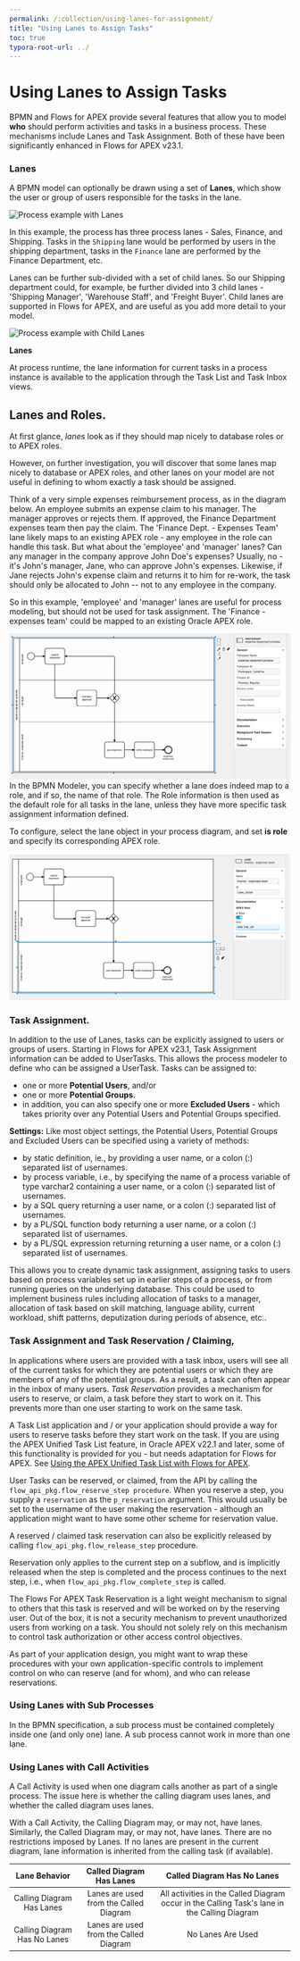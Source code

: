```yaml
---
permalink: /:collection/using-lanes-for-assignment/
title: "Using Lanes to Assign Tasks"
toc: true
typora-root-url: ../
---
```

# Using Lanes to Assign Tasks 

BPMN and Flows for APEX provide several features that allow you to model **who** should perform activities and tasks in a business process.  These mechanisms include Lanes and Task Assignment.  Both of these have been significantly enhanced in Flows for APEX v23.1.

### Lanes

A BPMN model can optionally be drawn using a set of **Lanes**, which show the user or group of users responsible for the tasks in the lane.

![Process example with Lanes](/assets/images/runningMyBigShippingExample.png "process example using lanes")

In this example, the process has three process lanes - Sales, Finance, and Shipping.  Tasks in the `Shipping` lane would be performed by users in the shipping department, tasks in the `Finance` lane are performed by the Finance Department, etc.

Lanes can be further sub-divided with a set of child lanes.  So our Shipping department could, for example, be further divided into 3 child lanes - 'Shipping Manager', 'Warehouse Staff', and 'Freight Buyer'. Child lanes are supported in Flows for APEX, and are useful as you add more detail to your model.

![Process example with Child Lanes](/assets/images/runningMyBigShippingExampleChildLanes.png "process example using child lanes")

**Lanes** 

At process runtime, the lane information for current tasks in a process instance is available to the application through the Task List and Task Inbox views.

## Lanes and Roles.

At first glance, *lanes* look as if they should map nicely to database roles or to APEX roles.  

However, on further investigation, you will discover that some lanes map nicely to database or APEX roles, and other lanes on your model are not useful in defining to whom exactly a task should be assigned.

Think of a very simple expenses reimbursement process, as in the diagram below.  An employee submits an expense claim to his manager.  The manager approves or rejects them.  If approved, the Finance Department expenses team then pay the claim.  The 'Finance Dept. - Expenses Team' lane likely maps to an existing APEX role - any employee in the role can handle this task.  But what about the 'employee' and 'manager' lanes?  Can any manager in the company approve John Doe's expenses?  Usually, no - it's John's manager, Jane, who can approve John's expenses.  Likewise, if Jane rejects John's expense claim and returns it to him for re-work, the task should only be allocated to John -- not to any employee in the company.

So in this example, 'employee' and 'manager' lanes are useful for process modeling, but should not be used for task assignment.  The 'Finance - expenses team' could be mapped to an existing Oracle APEX role.

![lanes - expenses example](/assets/images/lanes-expense-example.png)In the BPMN Modeler, you can specify whether a lane does indeed map to a role, and if so, the name of that role.   The Role information is then used as  the default role for all tasks in the lane, unless they have more specific task assignment information defined.

To configure, select the lane object in your process diagram, and set **is role** and specify its corresponding APEX role.

![screenshot - setting the BPMN lane to be a role](/assets/images/lanes-set-is-role.png)

### Task Assignment. 

In addition to the use of Lanes, tasks can be explicitly assigned to users or groups of users.  Starting in Flows for APEX v23.1, Task Assignment information can be added to UserTasks.  This allows the process modeler to define who can be assigned a UserTask.  Tasks can be assigned to:

- one or more **Potential Users**, and/or
- one or more **Potential Groups**.
- in addition, you can also specify one or more **Excluded Users** - which takes priority over any  Potential Users and Potential Groups specified.

**Settings:**  Like most object settings, the Potential Users, Potential Groups and Excluded Users can be specified using a variety of methods:

- by static definition, ie., by providing a user name, or a colon (:) separated list of usernames.
- by process variable, i.e., by specifying the name of a process variable of type varchar2 containing a user name, or a colon (:) separated list of usernames.
- by a SQL query returning a user name, or a colon (:) separated list of usernames.
- by a PL/SQL function body returning a user name, or a colon (:) separated list of usernames.
- by a PL/SQL expression returning returning a user name, or a colon (:) separated list of usernames.

This allows you to create dynamic task assignment, assigning tasks to users based on process variables set up in earlier steps of a process, or from running queries on the underlying database.   This could be used to implement business rules including allocation of tasks to a manager, allocation of task based on skill matching, language ability, current workload, shift patterns, deputization during periods of absence, etc..

### Task Assignment and Task Reservation / Claiming,

In applications where users are provided with a task inbox, users will see all of the current tasks for which they are potential users or which they are members of any of the potential groups.  As a result, a task can often appear in the inbox of many users. *Task Reservation* provides a mechanism for users to reserve, or claim, a task before they start to work on it.  This prevents more than one user starting to work on the same task.

A Task List application and / or your application should provide a way for users to reserve tasks before they start work on the task.  If you are using the APEX Unified Task List feature, in Oracle APEX v22.1 and later, some of this functionality is provided for you - but needs adaptation for Flows for APEX.    See [Using the APEX Unified Task List with Flows for APEX](/{{page.collection}}/apex-task-list/).  

User Tasks can be reserved, or claimed, from the API by calling the `flow_api_pkg.flow_reserve_step procedure`.  When you reserve a step, you supply a `reservation` as the `p_reservation` argument.  This would usually be set to the username of the user making the reservation - although an application might want to have some other scheme for reservation value.

A reserved / claimed task reservation can also be explicitly released by calling `flow_api_pkg.flow_release_step` procedure.

Reservation only applies to the current step on a subflow, and is implicitly released when the step is completed and the process continues to the next step, i.e., when `flow_api_pkg.flow_complete_step` is called.

The Flows For APEX Task Reservation is a light weight mechanism to signal to others that this task is reserved and will be worked on by the reserving user.  Out of the box, it is not a security mechanism to prevent unauthorized users from working on a task. You should not solely rely on this mechanism to control task authorization or other access control objectives.

As part of your application design, you might want to wrap these procedures with your own application-specific controls to implement control on who can reserve (and for whom), and who can release reservations.

### Using Lanes with Sub Processes

In the BPMN specification, a sub process must be contained completely inside one (and only one) lane.  A sub process cannot work in more than one lane.

### Using Lanes with Call Activities

A Call Activity is used when one diagram calls another as part of a single process.  The issue here is whether the calling diagram uses lanes, and whether the called diagram uses lanes.

With a Call Activity, the Calling Diagram may, or may not, have lanes.  Similarly, the Called Diagram may, or may not, have lanes.  There are no restrictions imposed by Lanes.  If no lanes are present in the current diagram, lane information is inherited from the calling task (if available).

| Lane Behavior |  Called Diagram Has Lanes | Called Diagram Has No Lanes |
| :---: | :---: | :---: |
| Calling Diagram Has Lanes | Lanes are used from the Called Diagram | All activities in the Called Diagram occur in the Calling Task's lane in the Calling Diagram |
| Calling Diagram Has No Lanes | Lanes are used from the Called Diagram | No Lanes Are Used |




